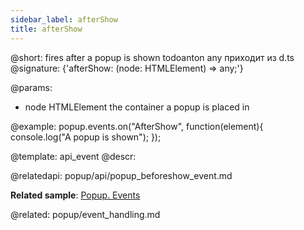 ```yaml
---
sidebar_label: afterShow
title: afterShow
---          
```


@short: fires after a popup is shown
todoanton any приходит из d.ts
@signature: {'afterShow: (node: HTMLElement) => any;'}

@params:
- node 		HTMLElement		 the container a popup is placed in

@example:
popup.events.on("AfterShow", function(element){
    console.log("A popup is shown");
});


@template: api_event
@descr:

@relatedapi:
popup/api/popup_beforeshow_event.md

**Related sample**: [Popup. Events](https://snippet.dhtmlx.com/ro2lza9t)

@related: popup/event_handling.md